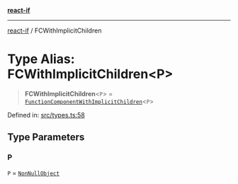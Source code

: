 [**react-if**](../README.md)

***

[react-if](../globals.md) / FCWithImplicitChildren

# Type Alias: FCWithImplicitChildren\<P\>

> **FCWithImplicitChildren**\<`P`\> = [`FunctionComponentWithImplicitChildren`](FunctionComponentWithImplicitChildren.md)\<`P`\>

Defined in: [src/types.ts:58](https://github.com/romac/react-if/blob/0638f38c0a8162c71148782cc92938aca5f5e428/src/types.ts#L58)

## Type Parameters

### P

`P` = [`NonNullObject`](NonNullObject.md)
